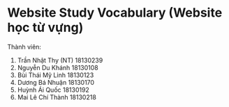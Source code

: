# Website Study Vocabulary (Website học từ vựng)

Thành viên:

1. Trần Nhật Thy (NT) 18130239
2. Nguyễn Du Khánh 18130108
3. Bùi Thái Mỹ Linh 18130123
4. Dương Bá Nhuận 18130170
5. Huỳnh Ái Quốc 18130192
6. Mai Lê Chí Thành 18130218

